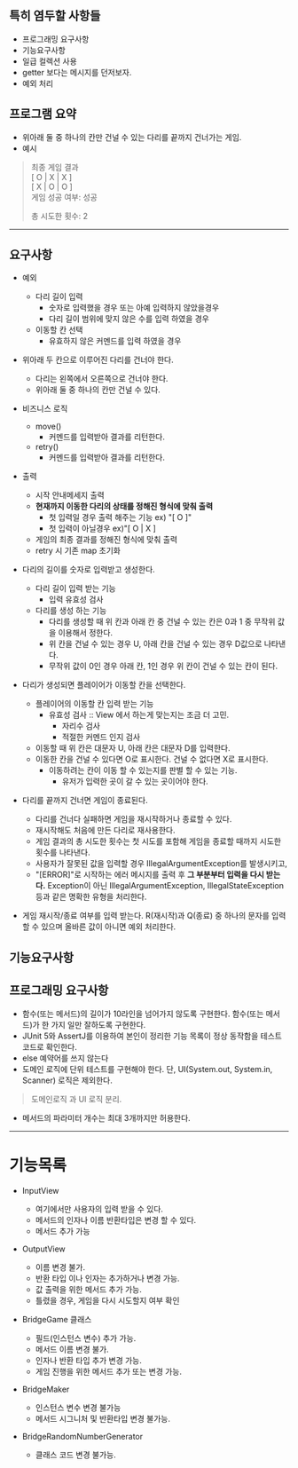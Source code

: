 ## 특히 염두할 사항들
- 프로그래밍 요구사항
- 기능요구사항
- 일급 컬렉션 사용
- getter 보다는 메시지를 던저보자.
- 예외 처리

## 프로그램 요약
- 위아래 둘 중 하나의 칸만 건널 수 있는 다리를 끝까지 건너가는 게임.
- 예시 
> 최종 게임 결과<br>
[ O | X | X ] <br>
[ X | O | O ] <br>
>게임 성공 여부: 성공
> 
>총 시도한 횟수: 2
---
## 요구사항

- 예외
  - 다리 길이 입력 
    - 숫자로 입력했을 경우 또는 아예 입력하지 않았을경우
    - 다리 길이 범위에 맞지 않은 수를 입력 하였을 경우
  - 이동할 칸 선택
    - 유효하지 않은 커멘드를 입력 하였을 경우
    
- 위아래 두 칸으로 이루어진 다리를 건너야 한다.
  - 다리는 왼쪽에서 오른쪽으로 건너야 한다. 
  - 위아래 둘 중 하나의 칸만 건널 수 있다.
  
- 비즈니스 로직 
  - move() 
    - 커멘드를 입력받아 결과를 리턴한다.
  - retry() 
    - 커멘드를 입력받아 결과를 리턴한다.

- 출력 
  - 시작 안내메세지 출력 
  - **현재까지 이동한 다리의 상태를 정해진 형식에 맞춰 출력**
    - 첫 입력일 경우 출력 해주는 기능 ex) "[ O ]"
    - 첫 입력이 아닐경우 ex)"[ O | X ]
  - 게임의 최종 결과를 정해진 형식에 맞춰 출력
  - retry 시 기존 map 초기화
    
- 다리의 길이를 숫자로 입력받고 생성한다. 
  - 다리 길이 입력 받는 기능 
    - 입력 유효성 검사
  - 다리를 생성 하는 기능 
    - 다리를 생성할 때 위 칸과 아래 칸 중 건널 수 있는 칸은 0과 1 중 무작위 값을 이용해서 정한다.
    - 위 칸을 건널 수 있는 경우 U, 아래 칸을 건널 수 있는 경우 D값으로 나타낸다.
    - 무작위 값이 0인 경우 아래 칸, 1인 경우 위 칸이 건널 수 있는 칸이 된다.

- 다리가 생성되면 플레이어가 이동할 칸을 선택한다.
  - 플레이어의 이동할 칸 입력 받는 기능 
    - 유효성 검사 :: View 에서 하는게 맞는지는 조금 더 고민.
      - 자리수 검사
      - 적절한 커멘드 인지 검사
  - 이동할 때 위 칸은 대문자 U, 아래 칸은 대문자 D를 입력한다.
  - 이동한 칸을 건널 수 있다면 O로 표시한다. 건널 수 없다면 X로 표시한다.
    - 이동하려는 칸이 이동 할 수 있는지를 판별 할 수 있는 기능.
      - 유저가 입력한 곳이 갈 수 있는 곳이어야 한다.
      
- 다리를 끝까지 건너면 게임이 종료된다.
  - 다리를 건너다 실패하면 게임을 재시작하거나 종료할 수 있다.
  - 재시작해도 처음에 만든 다리로 재사용한다.
  - 게임 결과의 총 시도한 횟수는 첫 시도를 포함해 게임을 종료할 때까지 시도한 횟수를 나타낸다.
  - 사용자가 잘못된 값을 입력할 경우 IllegalArgumentException를 발생시키고, 
  - "[ERROR]"로 시작하는 에러 메시지를 출력 후 **그 부분부터 입력을 다시 받는다.**
    Exception이 아닌 IllegalArgumentException, IllegalStateException 등과 같은 명확한 유형을 처리한다.

- 게임 재시작/종료 여부를 입력 받는다. R(재시작)과 Q(종료) 중 하나의 문자를 입력할 수 있으며 올바른 값이 아니면 예외 처리한다.
## 기능요구사항
## 프로그래밍 요구사항
- 함수(또는 메서드)의 길이가 10라인을 넘어가지 않도록 구현한다. 함수(또는 메서드)가 한 가지 일만 잘하도록 구현한다.
- JUnit 5와 AssertJ를 이용하여 본인이 정리한 기능 목록이 정상 동작함을 테스트 코드로 확인한다.
- else 예약어를 쓰지 않는다
- 도메인 로직에 단위 테스트를 구현해야 한다. 단, UI(System.out, System.in, Scanner) 로직은 제외한다. 
> 도메인로직 과 UI 로직 분리.
- 메서드의 파라미터 개수는 최대 3개까지만 허용한다.
---
# 기능목록

- InputView 
  - 여기에서만 사용자의 입력 받을 수 있다.
  - 메서드의 인자나 이름 반환타입은 변경 할 수 있다.
  - 메서드 추가 가능

- OutputView
  - 이름 변경 불가.
  - 반환 타입 이나 인자는 추가하거나 변경 가능.
  - 값 출력을 위한 메서드 추가 가능.
  - 틀렸을 경우, 게임을 다시 시도할지 여부 확인 

- BridgeGame 클래스
  - 필드(인스턴스 변수) 추가 가능.
  - 메서드 이름 변경 불가.
  - 인자나 반환 타입 추가 변경 가능.
  - 게임 진행을 위한 메서드 추가 또는 변경 가능.

- BridgeMaker
  - 인스턴스 변수 변경 불가능
  - 메서드 시그니처 및 반환타입 변경 불가능.
- BridgeRandomNumberGenerator
  - 클래스 코드 변경 불가능.